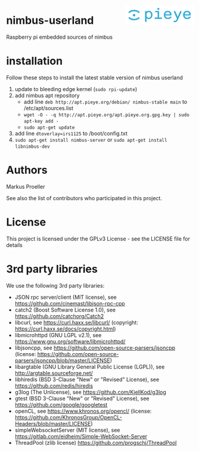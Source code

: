 <img src="./assets/PIEYE_Logo_RGB_POS.png" align="right"
     title="pieye logo" width="184" height="55">

# nimbus-userland
Raspberry pi embedded sources of nimbus

# installation
Follow these steps to install the latest stable version of nimbus userland
1. update to bleeding edge kernel (`sudo rpi-update`)
2. add nimbus apt repository
     - add line `deb http://apt.pieye.org/debian/ nimbus-stable main` to /etc/apt/sources.list
     - `wget -O - -q http://apt.pieye.org/apt.pieye.org.gpg.key | sudo apt-key add -`
     - `sudo apt-get update`
3. add line `dtoverlay=irs1125` to /boot/config.txt
4. `sudo apt-get install nimbus-server` or `sudo apt-get install libnimbus-dev`

# Authors
Markus Proeller

See also the list of contributors who participated in this project.

# License
This project is licensed under the GPLv3 License - see the LICENSE file for details

# 3rd party libraries
We use the following 3rd party libraries:
 
- JSON rpc server/client (MIT license), see https://github.com/cinemast/libjson-rpc-cpp
- catch2 (Boost Software License 1.0), see https://github.com/catchorg/Catch2
- libcurl, see https://curl.haxx.se/libcurl/ (copyright: https://curl.haxx.se/docs/copyright.html)
- libmicrohttpd (GNU LGPL v2.1), see https://www.gnu.org/software/libmicrohttpd/
- libjsoncpp, see https://github.com/open-source-parsers/jsoncpp (license: https://github.com/open-source-parsers/jsoncpp/blob/master/LICENSE)
- libargtable (GNU Library General Public License (LGPL)), see http://argtable.sourceforge.net/
- libhiredis (BSD 3-Clause "New" or "Revised" License), see https://github.com/redis/hiredis
- g3log (The Unlicense), see https://github.com/KjellKod/g3log
- gtest (BSD 3-Clause "New" or "Revised" License), see https://github.com/google/googletest
- openCL, see https://www.khronos.org/opencl/ (license: https://github.com/KhronosGroup/OpenCL-Headers/blob/master/LICENSE)
- simpleWebsocketServer (MIT license), see https://gitlab.com/eidheim/Simple-WebSocket-Server 
- ThreadPool (zlib license) https://github.com/progschj/ThreadPool

